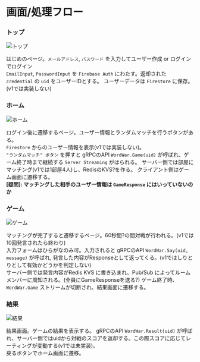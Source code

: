 # 画面/処理フロー
### トップ
![トップ](res/トップ.png)

はじめのページ。`メールアドレス`, `パスワード` を入力してユーザー作成 or ログインでログイン  
`EmailInput`, `PasswordInput` を `Firebase Auth` にわたす。返却された `credential` の `uid` をユーザーIDとする。
ユーザーデータは `Firestore` に保存。(v1では実装しない)

### ホーム
![ホーム](res/ホーム.png)

ログイン後に遷移するページ。ユーザー情報とランダムマッチを行うボタンがある。  
`Firestore` からのユーザー情報を表示(v1では実装しない)。  
`"ランダムマッチ" ボタン` を押すと gRPCのAPI `WordWar.Game(uid)` が呼ばれ、ゲーム終了時まで継続する `Server Streaming` がはられる。
サーバー側では部屋にマッチング(v1では1部屋4人)し、RedisのKVS?を作る。
クライアント側はゲーム画面に遷移する。  
**[疑問]: マッチングした相手のユーザー情報は `GameResponse` にはいっていないのか**

### ゲーム
![ゲーム](res/ゲーム.png)

マッチングが完了すると遷移するページ。60秒間?の間対戦が行われる。(v1では10回発言されたら終わり)  
入力フォームはひらがなのみ可。入力されると gRPCのAPI `WordWar.Say(uid, message)` が呼ばれ, 発言した内容がResponseとして返ってくる。(v1ではしりとりとして有効かどうかを判定しない)  
サーバー側では発言内容がRedis KVS に書き込まれ、Pub/Sub によってルームメンバーに周知される。(全員にGameResponseを送る?)
ゲーム終了時、`WordWar.Game` ストリームが切断され、結果画面に遷移する。

### 結果
![結果](res/結果.png)

結果画面。ゲームの結果を表示する。
gRPCのAPI `WordWar.Result(uid)` が呼ばれ、サーバー側ではuidから対戦のスコアを返却する。この際スコアに応じてレーティングが変動する(v1では未実装)。  
戻るボタンでホーム画面に遷移。